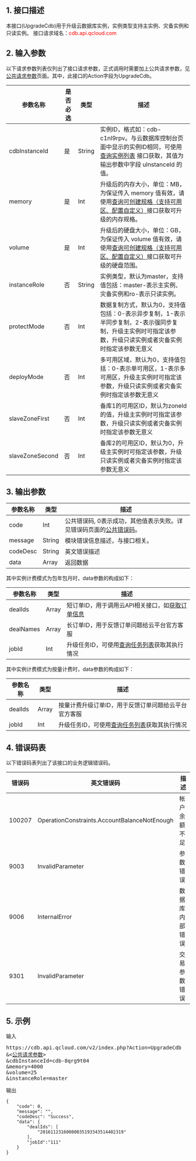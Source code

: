 ## 1. 接口描述
本接口(UpgradeCdb)用于升级云数据库实例，实例类型支持主实例、灾备实例和只读实例。
接口请求域名：<font style='color:red'>cdb.api.qcloud.com </font>


## 2. 输入参数
以下请求参数列表仅列出了接口请求参数，正式调用时需要加上公共请求参数，见<a href='/document/product/236/6921' title='公共请求参数'>公共请求参数</a>页面。其中，此接口的Action字段为UpgradeCdb。

| 参数名称 | 是否必选  | 类型 | 描述 |
|---------|---------|---------|---------|
| cdbInstanceId | 是 | String | 实例ID，格式如：cdb-c1nl9rpv。与云数据库控制台页面中显示的实例ID相同，可使用[查询实例列表](/doc/api/253/1266) 接口获取，其值为输出参数中字段 uInstanceId 的值。 |
| memory | 是 | Int | 升级后的内存大小，单位：MB，为保证传入 memory 值有效，请使用[查询可创建规格（支持可用区、配置自定义）](/doc/api/253/6109)接口获取可升级的内存规格。 |
| volume | 是 | Int | 升级后的硬盘大小，单位：GB，为保证传入 volume 值有效，请使用[查询可创建规格（支持可用区、配置自定义）](/doc/api/253/6109)接口获取可升级的硬盘范围。 |
| instanceRole | 否 | String | 实例类型，默认为master，支持值包括：master-表示主实例、灾备实例和ro-表示只读实例。 |
| protectMode | 否 | Int | 数据复制方式，默认为0，支持值包括：0-表示异步复制，1-表示半同步复制，2-表示强同步复制，升级主实例时可指定该参数，升级只读实例或者灾备实例时指定该参数无意义 |
| deployMode | 否 | Int | 多可用区域，默认为0，支持值包括：0-表示单可用区，1-表示多可用区，升级主实例时可指定该参数，升级只读实例或者灾备实例时指定该参数无意义 |
| slaveZoneFirst | 否 | Int | 备库1的可用区ID，默认为zoneId的值，升级主实例时可指定该参数，升级只读实例或者灾备实例时指定该参数无意义|
| slaveZoneSecond | 否 | Int | 备库2的可用区ID，默认为0，升级主实例时可指定该参数，升级只读实例或者灾备实例时指定该参数无意义|


## 3. 输出参数
| 参数名称 | 类型 | 描述 |
|---------|---------|---------|
| code | Int | 公共错误码, 0表示成功，其他值表示失败。详见错误码页面的<a href='http://tcecqpoc.fsphere.cn/doc/api/372/%E9%94%99%E8%AF%AF%E7%A0%81#1.E3.80.81.E5.85.AC.E5.85.B1.E9.94.99.E8.AF.AF.E7.A0.81' title='公共错误码'>公共错误码</a>。|
| message | String | 模块错误信息描述，与接口相关。|
| codeDesc | String | 英文错误描述 |
| data | Array | 返回数据 |

其中实例计费模式为包年包月时，data参数的构成如下：

| 参数名称 | 类型 | 描述 |
|---------|---------|---------|
| dealIds | Array | 短订单ID，用于调用云API相关接口，如[获取订单信息](/doc/api/403/4392) |
| dealNames | Array | 长订单ID，用于反馈订单问题给云平台官方客服 |
| jobId | Int | 升级任务ID，可使用[查询任务列表](/doc/api/236/8010)获取其执行情况 |

其中实例计费模式为按量计费时，data参数的构成如下：

| 参数名称 | 类型 | 描述 |
|---------|---------|---------|
| dealIds | Array | 按量计费升级订单ID，用于反馈订单问题给云平台官方客服 |
| jobId | Int | 升级任务ID，可使用[查询任务列表](/doc/api/236/8010)获取其执行情况 |


## 4. 错误码表
以下错误码表列出了该接口的业务逻辑错误码。

| 错误码 | 英文错误码 | 描述 |
|---------|---------|---------|
| 100207 | OperationConstraints.AccountBalanceNotEnough | 帐户余额不足 |
| 9003 | InvalidParameter | 参数错误 |
| 9006 | InternalError | 数据库内部错误 |
| 9301 | InvalidParameter | 交易参数错误 |


## 5. 示例
输入
<pre>
https://cdb.api.qcloud.com/v2/index.php?Action=UpgradeCdb
&<<a href="/document/product/236/6921">公共请求参数</a>>
&cdbInstanceId=cdb-8qrg9t04
&memory=4000
&volume=25
&instanceRole=master
</pre>

输出
```
{
    "code": 0,
    "message": "",
    "codeDesc": "Success",
    "data": {
        "dealIds": [
            "20161123160000035193343514402319"
        ],
        "jobId":"111"
    }
}
```


